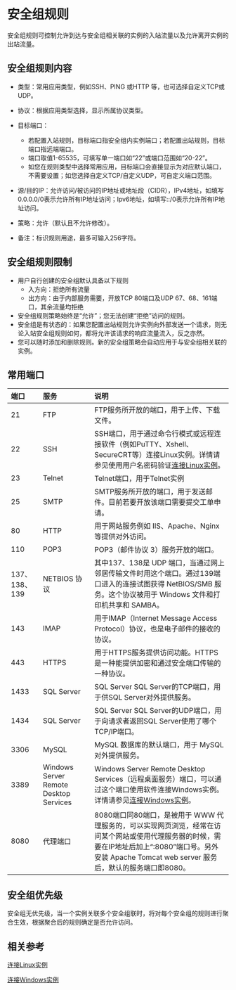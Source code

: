 # 安全组规则
安全组规则可控制允许到达与安全组相关联的实例的入站流量以及允许离开实例的出站流量。
## 安全组规则内容
* 类型：常用应用类型，例如SSH、PING 或HTTP 等，也可选择自定义TCP或UDP。
* 协议：根据应用类型选择，显示所属协议类型。
* 目标端口：

    - 若配置入站规则，目标端口指安全组内实例端口；若配置出站规则，目标端口指远端端口。
    - 端口取值1-65535，可填写单一端口如“22”或端口范围如“20-22”。
    - 如您在规则类型中选择常用应用，目标端口会直接显示为对应默认端口，不需要设置；如您选择自定义TCP/自定义UDP，可自定义端口范围。
    
* 源/目的IP：允许访问/被访问的IP地址或地址段（CIDR），IPv4地址，如填写0.0.0.0/0表示允许所有IP地址访问；Ipv6地址，如填写::/0表示允许所有IP地址访问。
* 策略：允许（默认且不允许修改）。
* 备注：标识规则用途，最多可输入256字符。

## 安全组规则限制
* 用户自行创建的安全组默认具备以下规则
   * 入方向：拒绝所有流量
   * 出方向：由于内部服务需要，开放TCP 80端口及UDP 67、68、161端口，其余流量均拒绝
* 安全组规则策略始终是“允许”；您无法创建“拒绝”访问的规则。
* 安全组是有状态的：如果您配置出站规则允许实例向外部发送一个请求，则无论入站安全组规则如何，都将允许该请求的响应流量流入，反之亦然。
* 您可以随时添加和删除规则。新的安全组策略会自动应用于与安全组相关联的实例。
## 常用端口
|端口|服务|说明
|:---|:---|:---|
|21|FTP|FTP服务所开放的端口，用于上传、下载文件。
|22|SSH|SSH端口，用于通过命令行模式或远程连接软件（例如PuTTY、Xshell、SecureCRT等）连接Linux实例。详情请参见使用用户名密码验证[连接Linux实例](http://docs.jdcloud.com/cn/virtual-machines/connect-to-linux-instance)。
|23|Telnet|Telnet端口，用于Telnet实例
|25|SMTP|SMTP服务所开放的端口，用于发送邮件。目前若要开放该端口需要提交工单申请。
|80|HTTP|用于网站服务例如 IIS、Apache、Nginx 等提供对外访问。
|110|POP3|POP3（邮件协议 3）服务开放的端口。
|137、138、139|NETBIOS 协议|其中137、138是 UDP 端口，当通过网上邻居传输文件时用这个端口。通过139端口进入的连接试图获得 NetBIOS/SMB 服务。这个协议被用于 Windows 文件和打印机共享和 SAMBA。
|143|IMAP|用于IMAP（Internet Message Access Protocol）协议，也是电子邮件的接收的协议。
|443|HTTPS|用于HTTPS服务提供访问功能。HTTPS是一种能提供加密和通过安全端口传输的一种协议。
|1433|SQL Server|SQL Server	SQL Server的TCP端口，用于供SQL Server对外提供服务。
|1434|SQL Server|SQL Server	SQL Server的UDP端口，用于向请求者返回SQL Server使用了哪个TCP/IP端口。
|3306|MySQL|MySQL 数据库的默认端口，用于 MySQL 对外提供服务。
|3389|Windows Server Remote Desktop Services|Windows Server Remote Desktop Services（远程桌面服务）端口，可以通过这个端口使用软件连接Windows实例。详情请参见[连接Windows实例](http://docs.jdcloud.com/cn/virtual-machines/connect-to-windows-instance)。
|8080|代理端口|8080端口同80端口，是被用于 WWW 代理服务的，可以实现网页浏览，经常在访问某个网站或使用代理服务器的时候，需要在IP地址后加上“:8080”端口号。另外安装 Apache Tomcat web server 服务后，默认的服务端口即8080。

## 安全组优先级
安全组无优先级，当一个实例关联多个安全组联时，将对每个安全组的规则进行聚合生效，根据聚合后的规则确定是否允许访问。

## 相关参考

[连接Linux实例](http://docs.jdcloud.com/cn/virtual-machines/connect-to-linux-instance)

[连接Windows实例](http://docs.jdcloud.com/cn/virtual-machines/connect-to-windows-instance)
